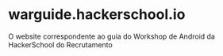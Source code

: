 # warguide.hackerschool.io
O website correspondente ao guia do Workshop de Android da HackerSchool do Recrutamento
